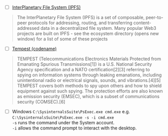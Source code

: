 - [ ] [InterPlanetary File System (IPFS)](https://docs.ipfs.tech/concepts/ipfs-solves/#local-first-software)
> The InterPlanetary File System (IPFS) is a set of composable, peer-to-peer protocols for addressing, routing, and transferring content-addressed data in a decentralized file system. Many popular Web3 projects are built on IPFS - see the ecosystem directory (opens new window) for a list of some of these projects


- [ ] [Tempest (codename)](https://en.m.wikipedia.org/wiki/Tempest_(codename))
> TEMPEST (Telecommunications Electronics Materials Protected from Emanating Spurious Transmissions[1]) is a U.S. National Security Agency specification and a NATO certification[2][3] referring to spying on information systems through leaking emanations, including unintentional radio or electrical signals, sounds, and vibrations.[4][5] TEMPEST covers both methods to spy upon others and how to shield equipment against such spying. The protection efforts are also known as emission security (EMSEC), which is a subset of communications security (COMSEC).[6]

- [ ] Windows `C:\SysinternalsSuite\PsExec.exe cmd.exe`
e.g.
`C:\SysinternalsSuite\PsExec.exe -s -i cmd.exe` \
`-s` runs the command under the System account. \
`-i` allows the command prompt to interact with the desktop.
